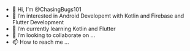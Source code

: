 - 👋 Hi, I’m @ChasingBugs101
- 👀 I’m interested in Android Developemt with Kotlin and Firebase and Flutter Development
- 🌱 I’m currently learning Kotlin and Flutter
- 💞️ I’m looking to collaborate on ...
- 📫 How to reach me ...

<!---
ChasingBugs101/ChasingBugs101 is a ✨ special ✨ repository because its `README.md` (this file) appears on your GitHub profile.
You can click the Preview link to take a look at your changes.
--->
